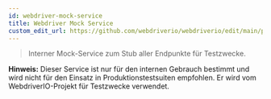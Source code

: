 ```yaml
---
id: webdriver-mock-service
title: Webdriver Mock Service
custom_edit_url: https://github.com/webdriverio/webdriverio/edit/main/packages/wdio-webdriver-mock-service/README.md
---
```



> Interner Mock-Service zum Stub aller Endpunkte für Testzwecke.

__Hinweis:__ Dieser Service ist nur für den internen Gebrauch bestimmt und wird nicht für den Einsatz in Produktionstestsuiten empfohlen. Er wird vom WebdriverIO-Projekt für Testzwecke verwendet.